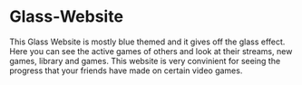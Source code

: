 # Glass-Website

This Glass Website is mostly blue themed and it gives off the glass effect. Here you can see the active games of others and look at their streams, new games, library and games. This website is very convinient for seeing the progress that your friends have made on certain video games.  
